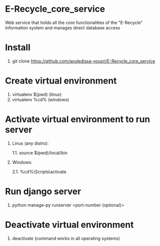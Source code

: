 # E-Recycle_core_service 

Web service that holds all the core functionalities of the "E-Recycle" information system and manages direct database access


# Install 

1. git clone https://github.com/aouledissa-yousri/E-Recycle_core_service

# Create virtual environment

1. virtualenv $(pwd) (linux)
2. virtualenv %cd% (windows)




# Activate virtual environment to run server

1. Linux (any distro): 

    1.1. source $(pwd)/local/bin

2. Windows: 

    2.1. %cd%\Scripts\activate

# Run django server 

1. python manage-py runserver <port-number (optional)>


# Deactivate virtual environment

1. deactivate (command works in all operating systems)

